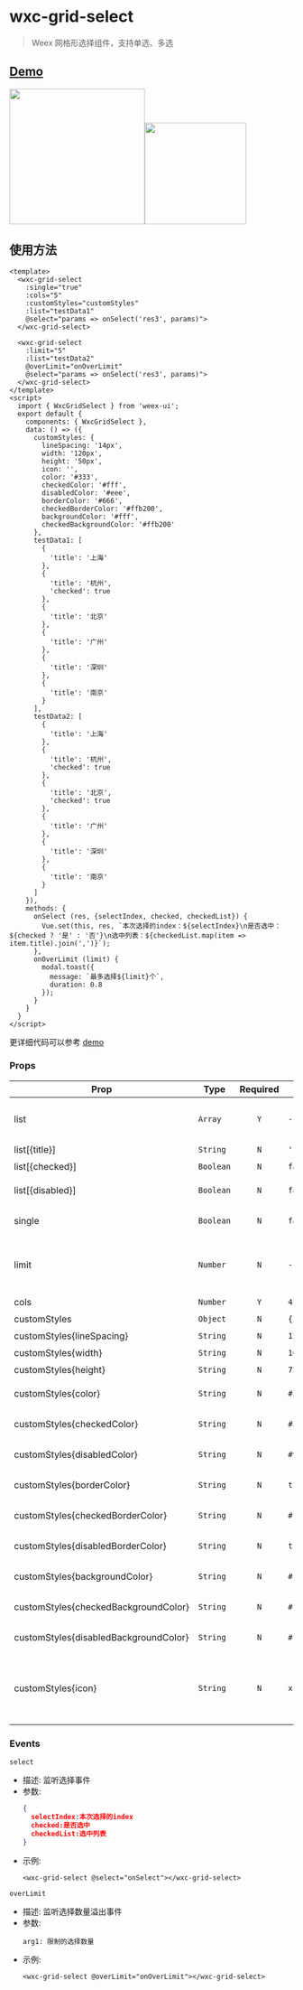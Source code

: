 # wxc-grid-select 

> Weex 网格形选择组件，支持单选、多选
  
## [Demo](https://h5.m.taobao.com/trip/wxc-grid-select/index.html?_wx_tpl=https%3A%2F%2Fh5.m.taobao.com%2Ftrip%2Fwxc-grid-select%2Fdemo%2Findex.native-min.js)

<img src="https://gw.alipayobjects.com/zos/rmsportal/KVPhzMhbGodSqBiRCEVQ.gif" width="240"><img src="https://gw.alipayobjects.com/zos/rmsportal/yJfbMufZVRJzKicHPQrn.png" width="180">

## 使用方法

```vue
<template>
  <wxc-grid-select
    :single="true"
    :cols="5"
    :customStyles="customStyles"
    :list="testData1"
    @select="params => onSelect('res3', params)">
  </wxc-grid-select>
  
  <wxc-grid-select
    :limit="5"
    :list="testData2"
    @overLimit="onOverLimit"
    @select="params => onSelect('res3', params)">
  </wxc-grid-select>
</template>
<script>
  import { WxcGridSelect } from 'weex-ui';
  export default {
    components: { WxcGridSelect },
    data: () => ({
      customStyles: {
        lineSpacing: '14px',
        width: '120px',
        height: '50px',
        icon: '',
        color: '#333',
        checkedColor: '#fff',
        disabledColor: '#eee',
        borderColor: '#666',
        checkedBorderColor: '#ffb200',
        backgroundColor: '#fff',
        checkedBackgroundColor: '#ffb200'
      },
      testData1: [
        {
          'title': '上海'
        },
        {
          'title': '杭州',
          'checked': true
        },
        {
          'title': '北京'
        },
        {
          'title': '广州'
        },
        {
          'title': '深圳'
        },
        {
          'title': '南京'
        }
      ],
      testData2: [
        {
          'title': '上海'
        },
        {
          'title': '杭州',
          'checked': true
        },
        {
          'title': '北京',
          'checked': true
        },
        {
          'title': '广州'
        },
        {
          'title': '深圳'
        },
        {
          'title': '南京'
        }
      ]
    }),
    methods: {
      onSelect (res, {selectIndex, checked, checkedList}) {
        Vue.set(this, res, `本次选择的index：${selectIndex}\n是否选中：${checked ? '是' : '否'}\n选中列表：${checkedList.map(item => item.title).join(',')}`);
      },
      onOverLimit (limit) {
        modal.toast({
          message: `最多选择${limit}个`,
          duration: 0.8
        });
      }
    }
  }
</script>
```
更详细代码可以参考 [demo](https://github.com/alibaba/weex-ui/blob/master/example/grid-select/index.vue)

### Props

| Prop | Type | Required | Default | Description |
|-----|------|:-----:|--------|--------|
| list | `Array` | `Y`| `-` | 数据列表，可以动态更新 |
| list[{title}]| `String` | `N`|`''` | 标题 |
| list[{checked}]| `Boolean` |`N`| `false` | 是否选中 |
| list[{disabled}]| `Boolean` |`N`| `false` | 是否不可选中 |
| single | `Boolean` |`N`| `false` | 是否单选模式 |
| limit | `Number` | `N`|  `-` | 多选模式下选择数量限制，可以动态更新 |
| cols | `Number` | `Y`| `4` | 列数 |
| customStyles | `Object` |`N`| `{}` | 自定义样式 |
| customStyles{lineSpacing} | `String` | `N`|`12px` | 行间距 |
| customStyles{width} | `String` |`N`| `166px` | item的宽度 |
| customStyles{height} | `String` |`N`| `72px` | item的高度 |
| customStyles{color} | `String` |`N`| `#3d3d3d` | 正常状态文字色值 |
| customStyles{checkedColor} | `String` |`N`| `#3d3d3d` | 选中状态文字色值  |
| customStyles{disabledColor} | `String` |`N`| `#9b9b9b` | 不可选状态文字色值 |
| customStyles{borderColor} | `String` |`N`| `transparent` | 正常状态边框色值 |
| customStyles{checkedBorderColor} |`String` |`N`|  `#ffb200` | 选中状态边框色值 |
| customStyles{disabledBorderColor} | `String` | `N`|`transparent` | 不可选状态边框色值 |
| customStyles{backgroundColor} | `String` | `N`|`#f6f6f6` | 正常状态背景色值 |
| customStyles{checkedBackgroundColor} | `String` |`N`| `#fff` | 选中状态背景色值 |
| customStyles{disabledBackgroundColor} | `String` | `N`|`#f6f6f6` | 不可选状态背景色值 |
| customStyles{icon} | `String` | `N`| `x` | 选中状态icon，base64或url，传空则不显示 |


### Events
`select`
- 描述: 监听选择事件
- 参数: 
    ```json
    {
      selectIndex:本次选择的index
      checked:是否选中
      checkedList:选中列表
    }
    ```
- 示例:
    ```vue
    <wxc-grid-select @select="onSelect"></wxc-grid-select>
    ```
  
`overLimit`
- 描述: 监听选择数量溢出事件
- 参数: 
    ```
    arg1: 限制的选择数量
    ```
- 示例:
    ```
    <wxc-grid-select @overLimit="onOverLimit"></wxc-grid-select>
    ```
